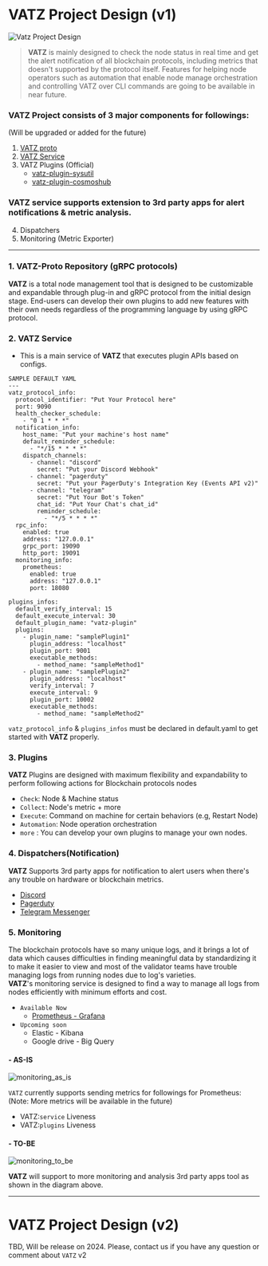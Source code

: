 # VATZ Project Design (v1)

![Vatz Project Design](https://user-images.githubusercontent.com/6308023/210964352-d7c59b6e-9219-4d96-bf78-ccf2a21d1be6.png)

> **VATZ** is mainly designed to check the node status in real time and get the alert notification of all blockchain protocols, including metrics that doesn't supported by the protocol itself. Features for helping node operators such as automation that enable node manage orchestration and controlling VATZ over CLI commands are going to be available in near future.

### **VATZ** Project consists of 3 major components for followings: <br>
(Will be upgraded or added for the future)
1. [VATZ proto](https://github.com/dsrvlabs/vatz-proto) 
2. [VATZ Service](https://github.com/dsrvlabs/vatz)
3. VATZ Plugins (Official)
   - [vatz-plugin-sysutil](https://github.com/dsrvlabs/vatz-plugin-sysutil)
   - [vatz-plugin-cosmoshub](https://github.com/dsrvlabs/vatz-plugin-cosmoshub)
### **VATZ** service supports extension to 3rd party apps for alert notifications & metric analysis.
4. Dispatchers
5. Monitoring (Metric Exporter)

---

### 1. VATZ-Proto Repository (gRPC protocols)

**VATZ** is a total node management tool that is designed to be customizable and expandable through plug-in and gRPC protocol from the initial design stage. End-users can develop their own plugins to add new features with their own needs regardless of the programming language by using gRPC protocol.

### 2. VATZ Service

- This is a main service of **VATZ** that executes plugin APIs based on configs.

```
SAMPLE DEFAULT YAML
---
vatz_protocol_info:
  protocol_identifier: "Put Your Protocol here"
  port: 9090
  health_checker_schedule:
    - "0 1 * * *"
  notification_info:
    host_name: "Put your machine's host name"
    default_reminder_schedule:
      - "*/15 * * * *"
    dispatch_channels:
      - channel: "discord"
        secret: "Put your Discord Webhook"
      - channel: "pagerduty"
        secret: "Put your PagerDuty's Integration Key (Events API v2)"
      - channel: "telegram"
        secret: "Put Your Bot's Token"
        chat_id: "Put Your Chat's chat_id"
        reminder_schedule:
          - "*/5 * * * *"
  rpc_info:
    enabled: true
    address: "127.0.0.1"
    grpc_port: 19090
    http_port: 19091
  monitoring_info:
    prometheus:
      enabled: true
      address: "127.0.0.1"
      port: 18080

plugins_infos:
  default_verify_interval: 15
  default_execute_interval: 30
  default_plugin_name: "vatz-plugin"
  plugins:
    - plugin_name: "samplePlugin1"
      plugin_address: "localhost"
      plugin_port: 9001
      executable_methods:
        - method_name: "sampleMethod1"
    - plugin_name: "samplePlugin2"
      plugin_address: "localhost"
      verify_interval: 7
      execute_interval: 9
      plugin_port: 10002
      executable_methods:
        - method_name: "sampleMethod2"

```

`vatz_protocol_info` & `plugins_infos` must be declared in default.yaml to get started with **VATZ** properly.

### 3. Plugins
**VATZ** Plugins are designed with maximum flexibility and expandability to perform following actions for Blockchain protocols nodes
- `Check`: Node & Machine status
- `Collect`: Node's metric + more
- `Execute`: Command on machine for certain behaviors (e.g, Restart Node)
- `Automation`: Node operation orchestration  
- `more` : You can develop your own plugins to manage your own nodes. 


### 4. Dispatchers(Notification)
**VATZ** Supports 3rd party apps for notification to alert users when there's any trouble on hardware or blockchain metrics. 
- [Discord](https://discord.com/)
- [Pagerduty](https://www.pagerduty.com/)
- [Telegram Messenger](https://telegram.org/)

### 5. Monitoring
The blockchain protocols have so many unique logs, and it brings a lot of data which causes difficulties in finding meaningful data by standardizing it to make it easier to view 
and most of the validator teams have trouble managing logs from running nodes due to log's varieties. <br/>
**VATZ**'s monitoring service is designed to find a way to manage all logs from nodes efficiently with minimum efforts and cost.

- `Available Now`
   - [Prometheus - Grafana](https://prometheus.io/docs/visualization/grafana/)
- `Upcoming soon`
   - Elastic - Kibana
   - Google drive - Big Query


#### - **AS-IS**
![monitoring_as_is](https://user-images.githubusercontent.com/6308023/210969218-f9548c35-ff3d-456f-9c70-0c175dfb24c9.png)

`VATZ` currently supports sending metrics for followings for Prometheus: <br/>
(Note: More metrics will be available in the future) <br>
- VATZ:`service` Liveness
- VATZ:`plugins` Liveness

#### - **TO-BE**
![monitoring_to_be](https://user-images.githubusercontent.com/6308023/210969235-4aa505ee-28cc-4e16-8129-843dbc4f2ca0.png)

**VATZ** will support to more monitoring and analysis 3rd party apps tool as shown in the diagram above.

---

# VATZ Project Design (v2)
TBD, Will be release on 2024.
Please, contact us if you have any question or comment about `VATZ` v2
